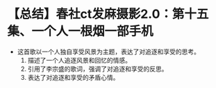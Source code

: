 # 【总结】春社ct发麻摄影2.0：第十五集、一个人一根烟一部手机

-   这首歌以一个人独自享受风景为主题，表达了对追逐和享受的思考。
    1.  描述了一个人追逐风景和回忆的情感。
    2.  引用了李宗盛的歌词，强调了对追逐和享受的反思。
    3.  表达了对追逐和享受的矛盾心情。